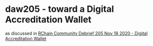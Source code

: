 # daw205 - toward a Digital Accreditation Wallet

as discussed in [RChain Community Debrief 205 Nov 18 2020 \- Digital Accreditation Wallet](https://blog.rchain.coop/2020/11/19/rchain-community-debrief-205/)
